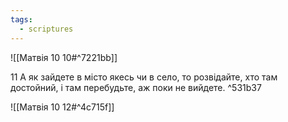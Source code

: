 ```yaml
---
tags:
  - scriptures
---
```


![[Матвія 10 10#^7221bb]]

11 А як зайдете в місто якесь чи в село, то розвідайте, хто там достойний, і там перебудьте, аж поки не вийдете. ^531b37

![[Матвія 10 12#^4c715f]]